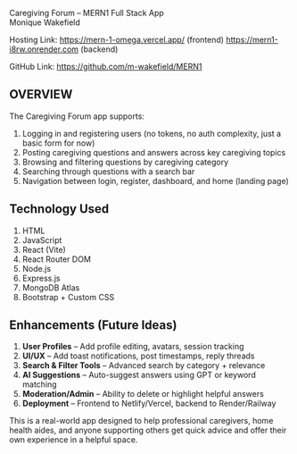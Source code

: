 Caregiving Forum – MERN1 Full Stack App  
Monique Wakefield

Hosting Link: https://mern-1-omega.vercel.app/ (frontend)
              https://mern1-i8rw.onrender.com  (backend)

GitHub Link: https://github.com/m-wakefield/MERN1


## OVERVIEW

The Caregiving Forum app supports:

1. Logging in and registering users (no tokens, no auth complexity, just a basic form for now)
2. Posting caregiving questions and answers across key caregiving topics
3. Browsing and filtering questions by caregiving category
4. Searching through questions with a search bar
5. Navigation between login, register, dashboard, and home (landing page)


## Technology Used

1. HTML  
2. JavaScript  
3. React (Vite)  
4. React Router DOM  
5. Node.js  
6. Express.js  
7. MongoDB Atlas  
8. Bootstrap + Custom CSS


## Enhancements (Future Ideas)

1. **User Profiles** – Add profile editing, avatars, session tracking  
2. **UI/UX** – Add toast notifications, post timestamps, reply threads  
3. **Search & Filter Tools** – Advanced search by category + relevance  
4. **AI Suggestions** – Auto-suggest answers using GPT or keyword matching  
5. **Moderation/Admin** – Ability to delete or highlight helpful answers  
6. **Deployment** – Frontend to Netlify/Vercel, backend to Render/Railway


This is a real-world app designed to help professional caregivers, home health aides, and anyone supporting others get quick advice and offer their own experience in a helpful space.
